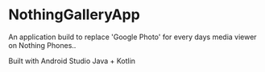 # NothingGalleryApp
An application build to replace 'Google Photo' for every days media viewer on Nothing Phones..

Built with Android Studio
Java + Kotlin

